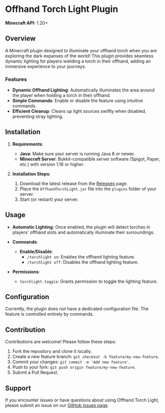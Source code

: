 # Offhand Torch Light Plugin

**Minecraft API:** 1.20+

## Overview

A Minecraft plugin designed to illuminate your offhand torch when you
are exploring the dark expanses of the world! This plugin provides seamless dynamic lighting for players wielding a
torch in their offhand, adding an immersive experience to your journeys.

### Features

- **Dynamic Offhand Lighting**: Automatically illuminates the area around the player when holding a torch in their
  offhand.
- **Simple Commands**: Enable or disable the feature using intuitive commands.
- **Efficient Cleanup**: Cleans up light sources swiftly when disabled, preventing stray lighting.

## Installation

1. **Requirements**:
    - **Java**: Make sure your server is running Java 8 or newer.
    - **Minecraft Server**: Bukkit-compatible server software (Spigot, Paper, etc.) with version 1.16 or higher.

2. **Installation Steps**:
    1. Download the latest release from the [Releases](https://github.com/stdNullPtr/spigot_offhandTorch/releases) page.
    2. Place the `OffhandTorchLight.jar` file into the `plugins` folder of your server.
    3. Start (or restart) your server.

## Usage

- **Automatic Lighting**: Once enabled, the plugin will detect torches in players' offhand slots and automatically
  illuminate their surroundings.

- **Commands**:
    - **Enable/Disable**:
        - `/torchlight on`: Enables the offhand lighting feature.
        - `/torchlight off`: Disables the offhand lighting feature.

- **Permissions**:
    - `torchlight.toggle`: Grants permission to toggle the lighting feature.

## Configuration

Currently, the plugin does not have a dedicated configuration file. The feature is controlled entirely by commands.

## Contribution

Contributions are welcome! Please follow these steps:

1. Fork the repository and clone it locally.
2. Create a new feature branch: `git checkout -b feature/my-new-feature`.
3. Commit your changes: `git commit -m 'Add new feature'`.
4. Push to your fork: `git push origin feature/my-new-feature`.
5. Submit a Pull Request.

## Support

If you encounter issues or have questions about using Offhand Torch Light, please submit an issue on
our [GitHub Issues page](https://github.com/stdNullPtr/spigot_offhandTorch/issues).
